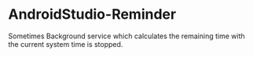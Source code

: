 # AndroidStudio-Reminder
Sometimes Background service which calculates the remaining time with the current system time is stopped.
